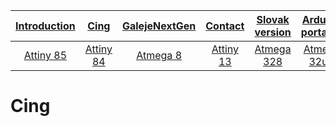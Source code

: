 
| [**Introduction**](README-en.md) |[**Cing**](README-cing.md)  |[**GalejeNextGen**](README-GNG.md)|[**Contact**](README-contact.md)|[**Slovak version**](README.md)|[**Arduino portable**](https://goo.gl/Sfmrn4)|
|:---:|:---:|:---:|:---:|:---:|:---:|
|[Attiny 85](README-Attiny85-en.md)|[Attiny 84](README-Attiny84-en.md)|[Atmega 8](README-Atmega8-en.md)|[Attiny 13](README-Attiny13-en.md)|[Atmega 328](README-Atmega328-en.md)|[Atmega 32u4](README-Atmega32u4-en.md)|

# Cing

